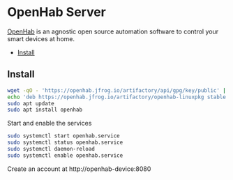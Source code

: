 # OpenHab Server
[OpenHab](https://www.openhab.org) is an agnostic open source automation software to control your smart devices at home.

- [Install](#install)


## Install
```bash
wget -qO - 'https://openhab.jfrog.io/artifactory/api/gpg/key/public' | sudo apt-key add -
echo 'deb https://openhab.jfrog.io/artifactory/openhab-linuxpkg stable main' | sudo tee /etc/apt/sources.list.d/openhab.list
sudo apt update
sudo apt install openhab
```

Start and enable the services

```bash
sudo systemctl start openhab.service
sudo systemctl status openhab.service
sudo systemctl daemon-reload
sudo systemctl enable openhab.service
```

Create an account at http://openhab-device:8080